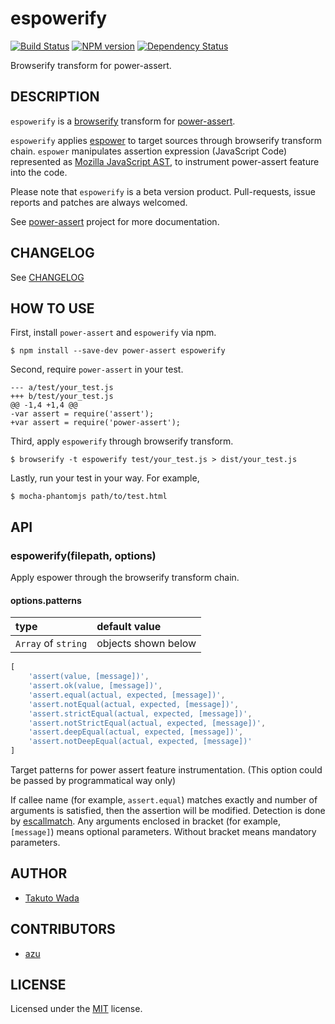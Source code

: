 espowerify
================================

[![Build Status](https://travis-ci.org/twada/espowerify.svg?branch=master)](https://travis-ci.org/twada/espowerify)
[![NPM version](https://badge.fury.io/js/espowerify.svg)](http://badge.fury.io/js/espowerify)
[![Dependency Status](https://gemnasium.com/twada/espowerify.svg)](https://gemnasium.com/twada/espowerify)

Browserify transform for power-assert.


DESCRIPTION
---------------------------------------
`espowerify` is a [browserify](http://browserify.org/) transform for [power-assert](http://github.com/twada/power-assert).

`espowerify` applies [espower](http://github.com/twada/espower) to target sources through browserify transform chain. `espower` manipulates assertion expression (JavaScript Code) represented as [Mozilla JavaScript AST](https://developer.mozilla.org/en-US/docs/SpiderMonkey/Parser_API), to instrument power-assert feature into the code.

Please note that `espowerify` is a beta version product. Pull-requests, issue reports and patches are always welcomed.

See [power-assert](http://github.com/twada/power-assert) project for more documentation.


CHANGELOG
---------------------------------------
See [CHANGELOG](https://github.com/twada/espowerify/blob/master/CHANGELOG.md)


HOW TO USE
---------------------------------------
First, install `power-assert` and `espowerify` via npm.

    $ npm install --save-dev power-assert espowerify

Second, require `power-assert` in your test.

    --- a/test/your_test.js
    +++ b/test/your_test.js
    @@ -1,4 +1,4 @@
    -var assert = require('assert');
    +var assert = require('power-assert');

Third, apply `espowerify` through browserify transform.

    $ browserify -t espowerify test/your_test.js > dist/your_test.js

Lastly, run your test in your way. For example,

    $ mocha-phantomjs path/to/test.html


API
---------------------------------------

### espowerify(filepath, options)
Apply espower through the browserify transform chain.

#### options.patterns

| type                | default value       |
|:--------------------|:--------------------|
| `Array` of `string` | objects shown below |

```javascript
[
    'assert(value, [message])',
    'assert.ok(value, [message])',
    'assert.equal(actual, expected, [message])',
    'assert.notEqual(actual, expected, [message])',
    'assert.strictEqual(actual, expected, [message])',
    'assert.notStrictEqual(actual, expected, [message])',
    'assert.deepEqual(actual, expected, [message])',
    'assert.notDeepEqual(actual, expected, [message])'
]
```

Target patterns for power assert feature instrumentation.
(This option could be passed by programmatical way only)

If callee name (for example, `assert.equal`) matches exactly and number of arguments is satisfied, then the assertion will be modified.
Detection is done by [escallmatch](http://github.com/twada/escallmatch). Any arguments enclosed in bracket (for example, `[message]`) means optional parameters. Without bracket means mandatory parameters.


AUTHOR
---------------------------------------
* [Takuto Wada](http://github.com/twada)


CONTRIBUTORS
---------------------------------------
* [azu](https://github.com/azu)


LICENSE
---------------------------------------
Licensed under the [MIT](https://github.com/twada/espowerify/blob/master/MIT-LICENSE.txt) license.
